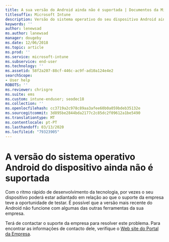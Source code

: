 ```yaml
---
title: A sua versão do Android ainda não é suportada | Documentos da Microsoft
titlesuffix: Microsoft Intune
description: Versão do sistema operativo do seu dispositivo Android ainda não é suportada.
keywords: ''
author: lenewsad
ms.author: lanewsad
manager: dougeby
ms.date: 12/06/2018
ms.topic: article
ms.prod: ''
ms.service: microsoft-intune
ms.subservice: end-user
ms.technology: ''
ms.assetid: 58f2a207-88cf-446c-ac9f-ad10a124e4e2
searchScope:
- User help
ROBOTS: ''
ms.reviewer: chrisgre
ms.suite: ems
ms.custom: intune-enduser; seodec18
ms.collection: ''
ms.openlocfilehash: cc3719a2c978c89aa3afee60b0a059bdeb35132e
ms.sourcegitcommit: 3d895be2844bda2177c2c85dc2f09612a1be5490
ms.translationtype: MT
ms.contentlocale: pt-PT
ms.lasthandoff: 03/13/2020
ms.locfileid: "79323905"
---
```

# <a name="your-android-devices-operating-system-version-isnt-yet-supported"></a>A versão do sistema operativo Android do dispositivo ainda não é suportada

Com o ritmo rápido de desenvolvimento da tecnologia, por vezes o seu dispositivo poderá estar adiantado em relação ao que o suporte da empresa teve a oportunidade de testar. É possível que a versão mais recente do Android não funcione com algumas das outras ferramentas da sua empresa.

Terá de contactar o suporte da empresa para resolver este problema. Para encontrar as informações de contacto dele, verifique o [Web site do Portal da Empresa](https://go.microsoft.com/fwlink/?linkid=2010980).
